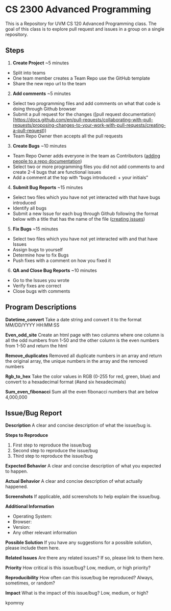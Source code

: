 # CS 2300 Advanced Programming

This is a Repository for UVM CS 120 Advanced Programming class. The goal of this class is to explore pull request and issues in a group on a single repository.  

## Steps 
1. **Create Project** ~5 minutes
  - Split into teams 
  - One team member creates a Team Repo use the GitHub template 
  - Share the new repo url to the team
2. **Add comments** ~5 minutes
  - Select two programming files and add comments on what that code is doing through Github browser 
  - Submit a pull request for the changes ([pull request documentation)[https://docs.github.com/en/pull-requests/collaborating-with-pull-requests/proposing-changes-to-your-work-with-pull-requests/creating-a-pull-request))
  - Team Repo Owner then accepts all the pull requests 
3. **Create Bugs** ~10 minutes
  - Team Repo Owner adds everyone in the team as Contributors ([adding people to a repo documentation](https://docs.github.com/en/account-and-profile/setting-up-and-managing-your-personal-account-on-github/managing-access-to-your-personal-repositories/inviting-collaborators-to-a-personal-repository))
  - Select two or more programming files you did not add comments to and create 2-4 bugs that are functional issues
  - Add a comment at the top with “bugs introduced: + your initials”
4. **Submit Bug Reports**   ~15 minutes
  - Select two files which you have not yet interacted with that have bugs introduced
  - Identify all bugs
  - Submit a new Issue for each bug through Github following the format below with a title that has the name of the file ([creating issues](https://docs.github.com/en/issues/tracking-your-work-with-issues/creating-an-issue))
5. **Fix Bugs**   ~15 minutes
  - Select two files which you have not yet interacted with and that have Issues
  - Assign bugs to yourself
  - Determine how to fix Bugs
  - Push fixes with a comment on how you fixed it
6. **QA and Close Bug Reports**  ~10 minutes
  - Go to the Issues you wrote
  - Verify fixes are correct
  - Close bugs with comments

## Program Descriptions
**Datetime_convert**
Take a date string and convert it to the format MM/DD/YYYY HH:MM:SS

**Even_odd_site**
Create an html page with two columns where one column is all the odd numbers from 1-50 and the other column is the even numbers from 1-50 and return the html

**Remove_duplicates**
Removed all duplicate numbers in an array and return the original array, the unique numbers in the array and the removed numbers

**Rgb_to_hex**
Take the color values in RGB (0-255 for red, green, blue) and convert to a hexadecimal format (#and six hexadecimals)

**Sum_even_fibonacci**
Sum all the even fibonacci numbers that are below 4,000,000


## Issue/Bug Report
**Description**
A clear and concise description of what the issue/bug is.

**Steps to Reproduce**
1. First step to reproduce the issue/bug
2. Second step to reproduce the issue/bug
3. Third step to reproduce the issue/bug

**Expected Behavior**
A clear and concise description of what you expected to happen.

**Actual Behavior**
A clear and concise description of what actually happened.

**Screenshots**
If applicable, add screenshots to help explain the issue/bug.

**Additional Information**
* Operating System:
* Browser:
* Version:
* Any other relevant information

**Possible Solution**
If you have any suggestions for a possible solution, please include them here.

**Related Issues**
Are there any related issues? If so, please link to them here.

**Priority**
How critical is this issue/bug? Low, medium, or high priority?

**Reproducibility**
How often can this issue/bug be reproduced? Always, sometimes, or random?

**Impact**
What is the impact of this issue/bug? Low, medium, or high?

kpomroy
